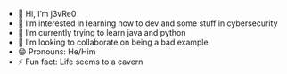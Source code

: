 - 👋 Hi, I’m j3vRe0
- 👀 I’m interested in learning how to dev and some stuff in cybersecurity
- 🌱 I’m currently trying to learn java and python
- 💞️ I’m looking to collaborate on being a bad example
- 😄 Pronouns: He/Him
- ⚡ Fun fact: Life seems to a cavern

<!---
dr4k0xx/dr4k0xx is a ✨ special ✨ repository because its `README.md` (this file) appears on your GitHub profile.
You can click the Preview link to take a look at your changes.
--->

